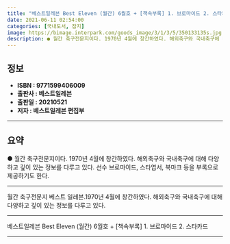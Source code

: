 ```yaml
---
title: "베스트일레븐 Best Eleven (월간) 6월호 + [책속부록] 1. 브로마이드 2. 스타카드"
date: 2021-06-11 02:54:00
categories: [국내도서, 잡지]
image: https://bimage.interpark.com/goods_image/3/1/3/5/350133135s.jpg
description: ● 월간 축구전문지이다. 1970년 4월에 창간하였다. 해외축구와 국내축구에 대해 다양하고 깊이 있는 정보를 다루고 있다. 선수 브로마이드, 스타엽서, 북마크 등을 부록으로 제공하기도 한다.
---
```


## **정보**

- **ISBN : 9771599406009**
- **출판사 : 베스트일레븐**
- **출판일 : 20210521**
- **저자 : 베스트일레븐 편집부**

------



## **요약**

●  월간 축구전문지이다. 1970년 4월에 창간하였다. 해외축구와 국내축구에 대해 다양하고 깊이 있는 정보를 다루고 있다. 선수 브로마이드, 스타엽서, 북마크 등을 부록으로 제공하기도 한다.

------

월간 축구전문지 베스트 일레븐.1970년 4월에 창간하였다. 해외축구와 국내축구에 대해 다양하고 깊이 있는 정보를 다루고 있다.

------


베스트일레븐 Best Eleven (월간) 6월호 + [책속부록] 1. 브로마이드 2. 스타카드 

------


